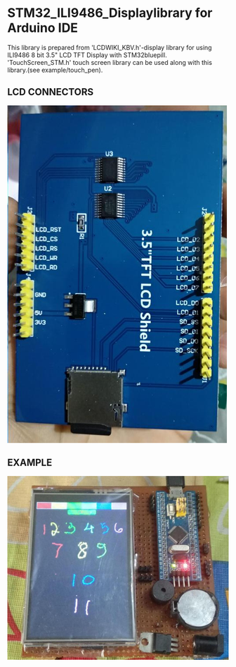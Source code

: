 # STM32_ILI9486_Displaylibrary for Arduino IDE
This library is prepared from 'LCDWIKI_KBV.h'-display library for using ILI9486 8 bit 3.5" LCD TFT Display with STM32bluepill. 'TouchScreen_STM.h' touch screen library can be used along with this library.(see example/touch_pen).

## LCD CONNECTORS
![Alt text](LCD_3.5.jpg?raw=true "Title" )

## EXAMPLE
![Alt text](photo_2020-04-19_17-45-51.jpg?raw=true "Title" )

